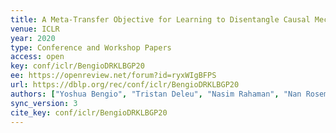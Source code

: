 ```yaml
---
title: A Meta-Transfer Objective for Learning to Disentangle Causal Mechanisms.
venue: ICLR
year: 2020
type: Conference and Workshop Papers
access: open
key: conf/iclr/BengioDRKLBGP20
ee: https://openreview.net/forum?id=ryxWIgBFPS
url: https://dblp.org/rec/conf/iclr/BengioDRKLBGP20
authors: ["Yoshua Bengio", "Tristan Deleu", "Nasim Rahaman", "Nan Rosemary Ke", "S\u00e9bastien Lachapelle", "Olexa Bilaniuk", "Anirudh Goyal", "Christopher J. Pal"]
sync_version: 3
cite_key: conf/iclr/BengioDRKLBGP20
---
```

